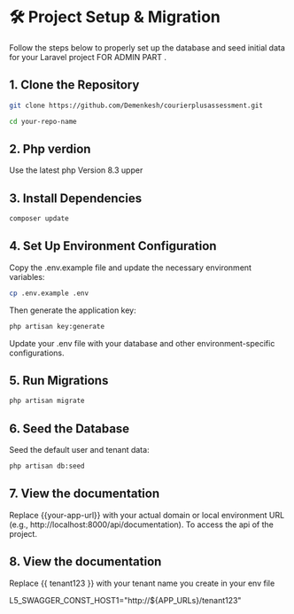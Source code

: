 # 🛠️ Project Setup & Migration

Follow the steps below to properly set up the database and seed initial data for your Laravel project  FOR ADMIN PART .

## 1. Clone the Repository

```bash
git clone https://github.com/Demenkesh/courierplusassessment.git
```

```bash
cd your-repo-name
```

## 2. Php verdion

Use the latest php Version 8.3 upper

## 3. Install Dependencies

```bash
composer update
```

## 4. Set Up Environment Configuration

Copy the .env.example file and update the necessary environment variables:

```bash
cp .env.example .env
```

Then generate the application key:

```bash
php artisan key:generate
```

Update your .env file with your database and other environment-specific configurations.

## 5. Run Migrations

```bash
php artisan migrate
```

## 6. Seed the Database

Seed the default user and tenant data:

```bash
php artisan db:seed
```

## 7. View the documentation

Replace {{your-app-url}} with your actual domain or local environment URL (e.g., http://localhost:8000/api/documentation).
To access the api of the project.

## 8. View the documentation

Replace {{ tenant123 }} with your tenant name you create in your env file

L5_SWAGGER_CONST_HOST1="http://${APP_URLs}/tenant123"
